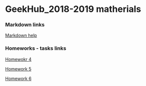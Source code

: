 # GeekHub_2018-2019 matherials

### Markdown links

[Markdown help](https://github.com/adam-p/markdown-here/wiki/Markdown-Cheatsheet "Will opened in this tab")
### Homeworks - tasks links

[Homewokr 4](https://docs.google.com/forms/d/e/1FAIpQLSdXBhmbt3gbJxwS9F8U7qkpbq6C9ZkXawx7u2oOi0PpZJA1ag/viewform "Will opened in this tab")

[Homework 5](https://docs.google.com/forms/d/e/1FAIpQLSfv3HGPW18ujXBsBfuHiLzr9fgqKOwyn1tN9ONLOb9QHTLPNQ/viewform "Will opened in this tab")

[Homework 6](https://docs.google.com/forms/d/e/1FAIpQLSc6v1EP3s1cWcbw5xGhSEFu0l98dNFYkcitXfuPCdFSYOlP3A/viewform "Will opened in this tab")
